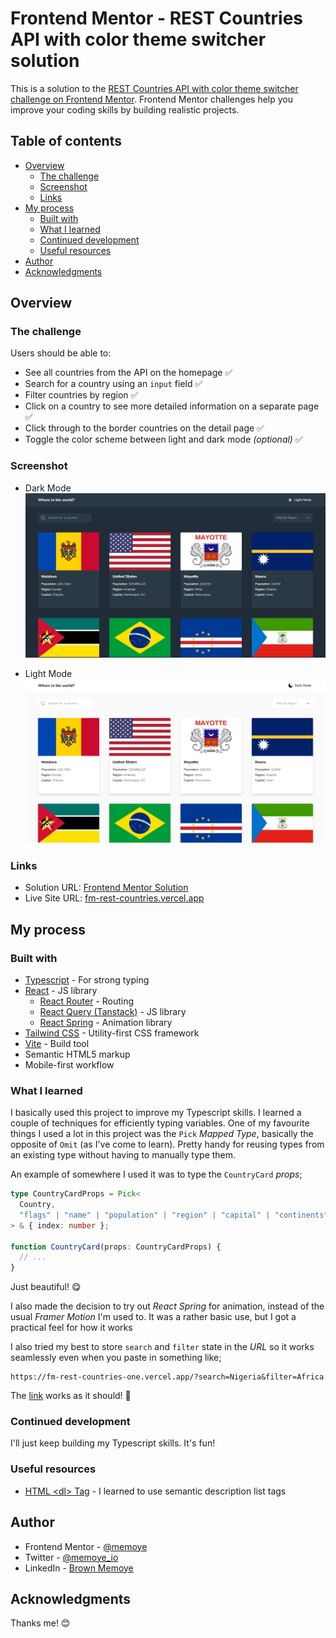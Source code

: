 # Frontend Mentor - REST Countries API with color theme switcher solution

This is a solution to the [REST Countries API with color theme switcher challenge on Frontend Mentor](https://www.frontendmentor.io/challenges/rest-countries-api-with-color-theme-switcher-5cacc469fec04111f7b848ca). Frontend Mentor challenges help you improve your coding skills by building realistic projects.

## Table of contents

- [Overview](#overview)
  - [The challenge](#the-challenge)
  - [Screenshot](#screenshot)
  - [Links](#links)
- [My process](#my-process)
  - [Built with](#built-with)
  - [What I learned](#what-i-learned)
  - [Continued development](#continued-development)
  - [Useful resources](#useful-resources)
- [Author](#author)
- [Acknowledgments](#acknowledgments)

## Overview

### The challenge

Users should be able to:

- See all countries from the API on the homepage ✅
- Search for a country using an `input` field ✅
- Filter countries by region ✅
- Click on a country to see more detailed information on a separate page ✅
- Click through to the border countries on the detail page ✅
- Toggle the color scheme between light and dark mode _(optional)_ ✅

### Screenshot

- Dark Mode
  ![](./public/solution_dark.png)

- Light Mode
  ![](./public/solution_light.png)

### Links

- Solution URL: [Frontend Mentor Solution](https://www.frontendmentor.io/solutions/responsive-rest-countries-api-webapp-r88gX-8liw)
- Live Site URL: [fm-rest-countries.vercel.app](https://fm-rest-countries-one.vercel.app)

## My process

### Built with

- [Typescript](https://reactjs.org/) - For strong typing
- [React](https://reactjs.org/) - JS library
  - [React Router](https://reactrouter.com/en/main) - Routing
  - [React Query (Tanstack)](https://tanstack.com/query/latest/docs/framework/react/overview) - JS library
  - [React Spring](https://www.react-spring.dev/) - Animation library
- [Tailwind CSS](https://tailwindcss.com/) - Utility-first CSS framework
- [Vite](https://vitejs.dev/guide/) - Build tool
- Semantic HTML5 markup
- Mobile-first workflow

### What I learned

I basically used this project to improve my Typescript skills. I learned a couple of techniques for efficiently typing variables.
One of my favourite things I used a lot in this project was the `Pick` _Mapped Type_, basically the opposite of `Omit` (as I've come to learn). Pretty handy for reusing types from an existing type without having to manually type them.

An example of somewhere I used it was to type the `CountryCard` _props_;

```ts
type CountryCardProps = Pick<
  Country,
  "flags" | "name" | "population" | "region" | "capital" | "continents" | "cca2"
> & { index: number };

function CountryCard(props: CountryCardProps) {
  // ...
}
```

Just beautiful! 😋

I also made the decision to try out _React Spring_ for animation, instead of the usual _Framer Motion_ I'm used to. It was a rather basic use, but I got a practical feel for how it works

I also tried my best to store `search` and `filter` state in the _URL_ so it works seamlessly even when you paste in something like;

```
https://fm-rest-countries-one.vercel.app/?search=Nigeria&filter=Africa
```

The [link](https://fm-rest-countries-one.vercel.app/?search=Nigeria&filter=Africa) works as it should! 🥳

### Continued development

I'll just keep building my Typescript skills. It's fun!

### Useful resources

- [HTML \<dl\> Tag](https://www.w3schools.com/tags/tag_dl.asp) - I learned to use semantic description list tags

## Author

<!-- - Website - [Add your name here](https://www.your-site.com) -->

- Frontend Mentor - [@memoye](https://www.frontendmentor.io/profile/memoye)
- Twitter - [@memoye_io](https://www.twitter.com/memoye_io)
- LinkedIn - [Brown Memoye](https://www.linkedin.com/in/b-me)

## Acknowledgments

Thanks me! 😊
